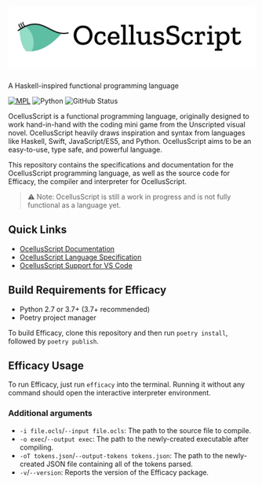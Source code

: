 # ![OcellusScript](logomark.svg)

A Haskell-inspired functional programming language

[![MPL](https://img.shields.io/github/license/alicerunsonfedora/ocellusscript)](LICENSE.txt) 
![Python](https://img.shields.io/badge/python-2.7+-blue.svg) 
![GitHub Status](https://github.com/alicerunsonfedora/ocellusscript/workflows/Tests/badge.svg)

OcellusScript is a functional programming language, originally designed to work hand-in-hand with the coding mini game from the Unscripted visual novel. OcellusScript heavily draws inspiration and syntax from languages like Haskell, Swift, JavaScript/ES5, and Python. OcellusScript aims to be an easy-to-use, type safe, and powerful language.

This repository contains the specifications and documentation for the OcellusScript programming language, as well as the source code for Efficacy, the compiler and interpreter for OcellusScript.

> ⚠️ Note: OcellusScript is still a work in progress and is not fully functional as a language yet.

## Quick Links

- [OcellusScript Documentation](mkdocs/language/index.md)
- [OcellusScript Language Specification](mkdocs/language/11-spec.md)
- [OcellusScript Support for VS Code](https://github.com/alicerunsonfedora/ocellusscript-vscode)

## Build Requirements for Efficacy

- Python 2.7 or 3.7+ (3.7+ recommended)
- Poetry project manager

To build Efficacy, clone this repository and then run `poetry install`, followed by `poetry publish`.

## Efficacy Usage

To run Efficacy, just run `efficacy` into the terminal. Running it without any command should open the interactive interpreter environment.

### Additional arguments

- `-i file.ocls`/`--input file.ocls`: The path to the source file to compile.
- `-o exec`/`--output exec`: The path to the newly-created executable after compiling.
- `-oT tokens.json`/`--output-tokens tokens.json`: The path to the newly-created JSON file containing all of the tokens parsed.
- `-v`/`--version`: Reports the version of the Efficacy package. 